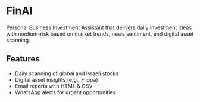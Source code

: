 # FinAI

Personal Business Investment Assistant that delivers daily investment ideas with medium-risk based on market trends, news sentiment, and digital asset scanning.

## Features
- Daily scanning of global and Israeli stocks
- Digital asset insights (e.g., Flippa)
- Email reports with HTML & CSV
- WhatsApp alerts for urgent opportunities
